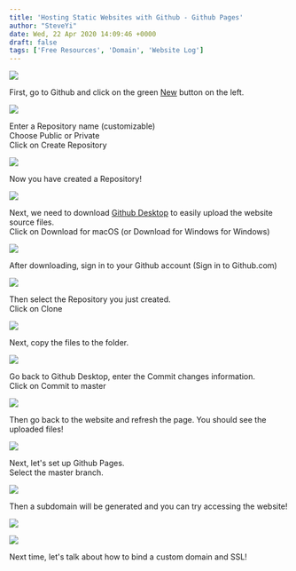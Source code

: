 ```yaml
---
title: 'Hosting Static Websites with Github - Github Pages'
author: "SteveYi"
date: Wed, 22 Apr 2020 14:09:46 +0000
draft: false
tags: ['Free Resources', 'Domain', 'Website Log']
---
```


![](https://static-a1.steveyi.net/media/blog/2020/04/github-static-website-12.png)

First, go to Github and click on the green [New](https://github.com/new) button on the left.

![](https://static-a1.steveyi.net/media/blog/2020/04/github-static-website-1-1920x1142.png)

Enter a Repository name (customizable)  
Choose Public or Private  
Click on Create Repository

![](https://static-a1.steveyi.net/media/blog/2020/04/github-static-website-2-1920x1142.png)

Now you have created a Repository!

![](https://static-a1.steveyi.net/media/blog/2020/04/github-static-website-3-1920x1142.png)

Next, we need to download [Github Desktop](https://desktop.github.com/) to easily upload the website source files.  
Click on Download for macOS (or Download for Windows for Windows)

![](https://static-a1.steveyi.net/media/blog/2020/04/github-static-website-4-1920x1142.png)

After downloading, sign in to your Github account (Sign in to Github.com)

![](https://static-a1.steveyi.net/media/blog/2020/04/github-static-website-5-1920x1383.png)

Then select the Repository you just created.  
Click on Clone

![](https://static-a1.steveyi.net/media/blog/2020/04/github-static-website-6-1920x1383.png)

Next, copy the files to the folder.

![](https://static-a1.steveyi.net/media/blog/2020/04/github-static-website-7.png)

Go back to Github Desktop, enter the Commit changes information.  
Click on Commit to master

![](https://static-a1.steveyi.net/media/blog/2020/04/github-static-website-8-1920x1383.png)

Then go back to the website and refresh the page. You should see the uploaded files!

![](https://static-a1.steveyi.net/media/blog/2020/04/github-static-website-9-1920x1142.png)

Next, let's set up Github Pages.  
Select the master branch.

![](https://static-a1.steveyi.net/media/blog/2020/04/github-static-website-10-1920x1142.png)

Then a subdomain will be generated and you can try accessing the website!

![](https://static-a1.steveyi.net/media/blog/2020/04/github-static-website-12.png)

![](https://static-a1.steveyi.net/media/blog/2020/04/github-static-website-11-1920x1142.png)

Next time, let's talk about how to bind a custom domain and SSL!
